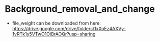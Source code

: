 # Background_removal_and_change


* file_weight can be downloaded from here: https://drive.google.com/drive/folders/1xXoEz4AXVy-1vRTk1y5VTwO1OiBrAOQr?usp=sharing
